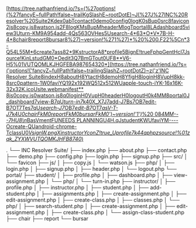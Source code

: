 [[https://tree.nathanfriend.io/?s=(%27options!(%27fancyE~fullPath!false~trailKgSlashE~rootDotE)~J(%27J%27INC%20Resolver%20Suite2Kdex0abTcontact0demo0config0logK0sBup0src8favicon2js8copy.js8watson.js2F8logKMsBupMheaderMlogTportal8LAdashboard5view3Uturn-KM9A954add-4Qs563OVHes5Usearch-4*63*O*V*7B-H-4*8chair8report8bursar8%27)~version!%271%27)*%20%200.F22%5Cn*3-Q54L55M*6create7ass82*9KstructorA8*profile5BignE!trueFphpGentHcl7Jsource!KinLstudGM0*Oedit3Q7BmGTout0UF8**V6-H5%01VUTQOMLKJHGFEBA987654320*](https://tree.nathanfriend.io/?s=('options!('fancyZ~fullPath!false~trailingSlashZ~rootDotZ)~z('z'INC Resolver Suite8indexH8aboutH8YtactH8demoH8YfigH8loginH8VupH8kk-8src0pattern-1W0faviYQ192x192WQ512x512WUapple-touch-iYK-16x16K-32x32K.icoUsite.webmanifest** 8js0copy.js0watson.js8q0loginH0VupH0headerH0logoutH0k4MM8portal0J_dashboard7view-B7qU*turn-in7*k40X_X7J7add-J7Bs7OB7edit-B7OT7Tes7qU*search-J7*OB7*edit-B7*OT7*asV-T-J7*k4U*0chairFkM0reportFkM0bursarFkM0')~version!'1')*%20 08*4MM---7HU8\n*BasVmentFUNEEDS PLANNINGU4H.qJstudentKWUfaviYM----Ocreate-QUandroid-chrome-TclassU0*VsignW.pngXinstructorYconZ!true_Uprofile7k44qphpzsource!%01zqk_ZYXWVUTQOMKJHFB8740*)](https://tree.nathanfriend.io/?s=(%27options!(%27fancyZ~fullPath!false~trailingSlashZ~rootDotZ)~source!(%27source!%27INC%20Resolver%20Suite8indexH8aboutH8YtactH8demoH8YfigH8loginH8WupH8qq-8src0pattern-1X0faviYT192x192XT512x512XVapple-touch-iYK-16x16K-32x32K.icoVsite.webmanifest**%208js0copy.js0watson.js8php0loginH0WupH0headerH0logoutH0q4MM-8portal0J_dashboard7view-B7phpV*turn-inzcheck-statuszq4-0Q_Q7J7add-J7Bs7OB7edit-B7OU7Ues7phpV*search-JzOBzedit-BzOUzasW-U-Jzget-Q-namezq4V*0chairFqM0reportFqM0bursarFqM0%27)~version!%271%27)*%20%2008*4MM---7HV8%5Cn*BasWmentFVNEEDS%20PLANNINGV4H.phpJstudentKXVfaviYM----Ocreate-QinstructorTVandroid-chrome-UclassV0*WsignX.pngYconZ!true_Vprofile7q44z7*%01zq_ZYXWVUTQOMKJHFB8740*)

.
└── INC Resolver Suite/
    ├── index.php
    ├── about.php
    ├── contact.php
    ├── demo.php
    ├── config.php
    ├── login.php
    ├── signup.php
    ├── src/
    │   └── favicon
    ├── js/
    │   ├── copy.js
    │   └── watson.js
    ├── php/
    │   ├── login.php
    │   ├── signup.php
    │   ├── header.php
    │   └── logout.php
    └── portal/
        ├── student/
        │   ├── profile.php
        │   ├── dashboard.php
        │   ├── view-assignment.php
        │   └── php/
        │       └── turn-in.php
        ├── instructor/
        │   ├── profile.php
        │   ├── instructor.php
        │   ├── student.php
        │   ├── add-student.php
        │   ├── assignments.php
        │   ├── create-assignment.php
        │   ├── edit-assignment.php
        │   ├── create-class.php
        │   ├── classes.php
        │   └── php/
        │       ├── search-student.php
        │       ├── create-assignment.php
        │       ├── edit-assignment.php
        │       ├── create-class.php
        │       └── assign-class-student.php
        ├── chair
        ├── report
        └── bursar
